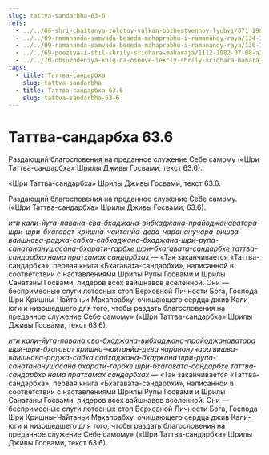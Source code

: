 ```yaml
---
slug: tattva-sandarbha-63-6
refs:
  - ../../06-shri-chaitanya-zolotoy-vulkan-bozhestvennoy-lyubvi/071_1981-03-10-b1_sridharmj_shri_chajtanja-olicetvorennaja_krasota_i_ljubov.md
  - ../../09-ramananda-samvada-beseda-mahaprabhu-i-ramanandy-raya/134-1982-05-13-b-c1-c3-ramananda-samvada-beseda-mahaprabhu-i-ramanady-raya.md
  - ../../09-ramananda-samvada-beseda-mahaprabhu-i-ramanandy-raya/136-1982-01-11-a1-obyasnenie-poemy-ramanandy-raya-i-pesni-mahaprabhu-pered-dzhagannathom.md
  - ../../69-poeziya-i-stil-shrily-sridhara-maharaja/1112-1982-07-08-a3-obyasnenie-pranama-mantry-shrile-sarasvati-thakuru-gaude-ganga-tate.md
  - ../../70-obsuzhdeniya-knig-na-osnove-lekciy-shrily-sridhara-maharaja/1114-1983-03-28-gosvami-maharadzh-prezentuet-shridharu-maharadzhu-knigu-poisk-shri-krishny.md
tags:
  - title: Таттва-сандарбха
    slug: tattva-sandarbha
  - title: Таттва-сандарбха 63.6
    slug: tattva-sandarbha-63-6
---
```


# Таттва-сандарбха 63.6

Раздающий благословения на преданное служение Себе самому («Шри Таттва-сандарбха» Шрилы Дживы Госвами, текст 63.6).


«Шри Таттва-сандарбха» Шрилы Дживы Госвами, текст 63.6.

Раздающий благословения на преданное служение Себе самому. («Шри Таттва-сандарбха» Шрилы Дживы Госвами, 63.6).

*ити кали-йуга-павана-сва-бхаджана-вибхаджана-прайоджанаватара-шри-шри-бхагават-кришна-чаитанйа-дева-чарананучара-вишва-ваишнава-раджа-сабха-сабхаджана-бхаджана-шри-рупа-санатананушасана-бхарати-гарбхе шри-бхагавата-сандарбхе таттва-сандарбхо нама пратхамах сандарбхах* — «Так заканчивается «Таттва-сандарбха», первая книга «Бхагавата-сандарбхи», написанной в соответствии с наставлениями Шрилы Рупы Госвами и Шрилы Санатаны Госвами, лидеров всех вайшнавов вселенной. Они — беспримесные слуги лотосных стоп Верховной Личности Бога, Господа Шри Кришны-Чайтаньи Махапрабху, очищающего сердца джив Кали-юги и низошедшего для того, чтобы раздать благословения на преданное служение Себе самому» («Шри Таттва-сандарбха» Шрилы Дживы Госвами, текст 63.6).


*ити кали-йуга-павана сва-бхаджана-вибхаджана-прайоджанаватара шри-шри-бхагават кришна-чаитанйа-дева чарананучара вишва-ваишнава-раджа-сабха сабхаджана-бхаджана шри-рупа-санатананушасана бхарати-гарбхе шри-бхагавата-сандарбхе таттва-сандарбхо нама пратхамах сандарбхах* — «Так заканчивается «Таттва-сандарбха», первая книга «Бхагавата-сандарбхи», написанной в соответствии с наставлениями Шрилы Рупы Госвами и Шрилы Санатаны Госвами, лидеров всех вайшнавов вселенной. Они — беспримесные слуги лотосных стоп Верховной Личности Бога, Господа Шри Кришны-Чайтаньи Махапрабху, очищающего сердца джив Кали-юги и низошедшего для того, чтобы раздать благословения на преданное служение Себе самому» («Шри Таттва-сандарбха» Шрилы Дживы Госвами, текст 63.6).

